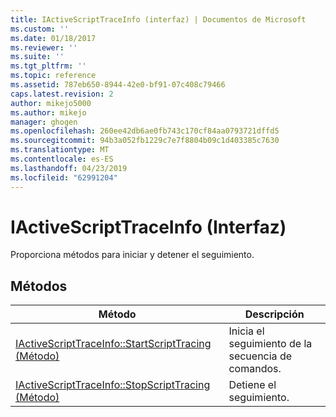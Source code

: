```yaml
---
title: IActiveScriptTraceInfo (interfaz) | Documentos de Microsoft
ms.custom: ''
ms.date: 01/18/2017
ms.reviewer: ''
ms.suite: ''
ms.tgt_pltfrm: ''
ms.topic: reference
ms.assetid: 787eb650-8944-42e0-bf91-07c408c79466
caps.latest.revision: 2
author: mikejo5000
ms.author: mikejo
manager: ghogen
ms.openlocfilehash: 260ee42db6ae0fb743c170cf84aa0793721dffd5
ms.sourcegitcommit: 94b3a052fb1229c7e7f8804b09c1d403385c7630
ms.translationtype: MT
ms.contentlocale: es-ES
ms.lasthandoff: 04/23/2019
ms.locfileid: "62991204"
---
```

# <a name="iactivescripttraceinfo-interface"></a>IActiveScriptTraceInfo (Interfaz)
Proporciona métodos para iniciar y detener el seguimiento.  
  
## <a name="methods"></a>Métodos  
  
|Método|Descripción|  
|------------|-----------------|  
|[IActiveScriptTraceInfo::StartScriptTracing (Método)](../../winscript/reference/iactivescripttraceinfo-startscripttracing-method.md)|Inicia el seguimiento de la secuencia de comandos.|  
|[IActiveScriptTraceInfo::StopScriptTracing (Método)](../../winscript/reference/iactivescripttraceinfo-stopscripttracing-method.md)|Detiene el seguimiento.|